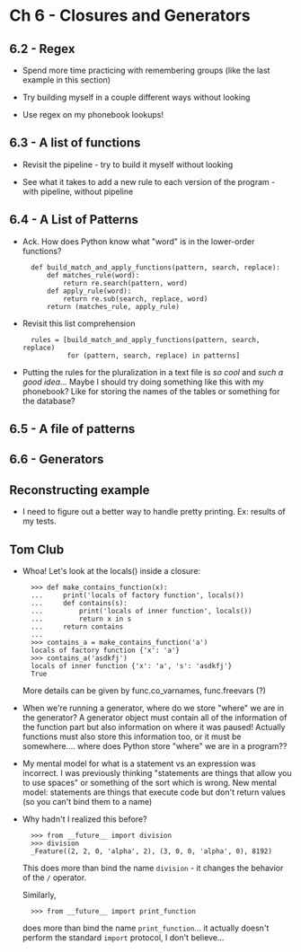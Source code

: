 # Ch 6 - Closures and Generators

## 6.2 - Regex

* Spend more time practicing with remembering groups (like the last example in this section)

* Try building myself in a couple different ways without looking

* Use regex on my phonebook lookups!

## 6.3 - A list of functions

* Revisit the pipeline - try to build it myself without looking

* See what it takes to add a new rule to each version of the program - with pipeline, without pipeline

## 6.4 - A List of Patterns

* Ack. How does Python know what "word" is in the lower-order functions?

        def build_match_and_apply_functions(pattern, search, replace):
            def matches_rule(word):                                     
                return re.search(pattern, word)
            def apply_rule(word):                                       
                return re.sub(search, replace, word)
            return (matches_rule, apply_rule)   

* Revisit this list comprehension

        rules = [build_match_and_apply_functions(pattern, search, replace)  
                 for (pattern, search, replace) in patterns]

* Putting the rules for the pluralization in a text file is *so cool* and *such a good idea*... Maybe I should try doing something like this with my phonebook? Like for storing the names of the tables or something for the database?

## 6.5 - A file of patterns


## 6.6 - Generators


## Reconstructing example

* I need to figure out a better way to handle pretty printing. Ex: results of my tests.

## Tom Club

* Whoa! Let's look at the locals() inside a closure:

        >>> def make_contains_function(x):
        ...     print('locals of factory function', locals())
        ...     def contains(s):
        ...         print('locals of inner function', locals())
        ...         return x in s
        ...     return contains
        ...
        >>> contains_a = make_contains_function('a')
        locals of factory function {'x': 'a'}
        >>> contains_a('asdkfj')
        locals of inner function {'x': 'a', 's': 'asdkfj'}
        True

    More details can be given by func.co_varnames, func.freevars (?)

* When we're running a generator, where do we store "where" we are in the generator? A generator object must contain all of the information of the function part but also information on where it was paused! Actually functions must also store this information too, or it must be somewhere.... where does Python store "where" we are in a program??

* My mental model for what is a statement vs an expression was incorrect. I was previously thinking "statements are things that allow you to use spaces" or something of the sort which is wrong. 
    New mental model: statements are things that execute code but don't return values (so you can't bind them to a name)

* Why hadn't I realized this before? 

        >>> from __future__ import division
        >>> division
        _Feature((2, 2, 0, 'alpha', 2), (3, 0, 0, 'alpha', 0), 8192)

    This does more than bind the name `division` - it changes the behavior of the `/` operator.

    Similarly, 

        >>> from __future__ import print_function

    does more than bind the name `print_function`... it actually doesn't perform the standard `import` protocol, I don't believe...

